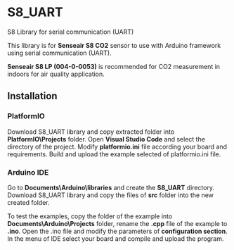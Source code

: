 # S8_UART
S8 Library for serial communication (UART)

This library is for **Senseair S8 CO2** sensor to use with Arduino framework using serial communication (UART).

**Senseair S8 LP (004-0-0053)** is recommended for CO2 measurement in indoors for air quality application.



## Installation

### PlatformIO

Download S8_UART library and copy extracted folder into **PlatformIO\Projects** folder. Open **Visual Studio Code** and select the directory of the project. Modify **platformio.ini** file according your board and requirements. Build and upload the example selected of platformio.ini file.

### Arduino IDE

Go to **Documents\Arduino\libraries** and create the **S8_UART** directory. Download S8_UART library and copy the files of **src** folder into the new created folder.

To test the examples, copy the folder of the example into **Documents\Arduino\Projects** folder, rename the **.cpp** file of the example to **.ino**. Open the .ino file and modify the parameters of **configuration section**. In the menu of IDE select your board and compile and upload the program.